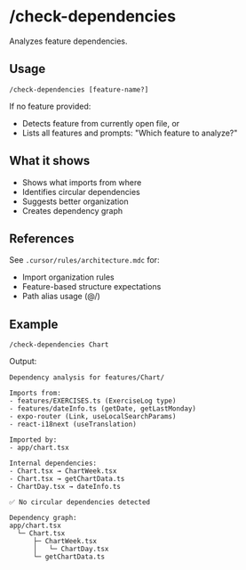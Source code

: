 # /check-dependencies

Analyzes feature dependencies.

## Usage

```
/check-dependencies [feature-name?]
```

If no feature provided:
- Detects feature from currently open file, or
- Lists all features and prompts: "Which feature to analyze?"

## What it shows

- Shows what imports from where
- Identifies circular dependencies
- Suggests better organization
- Creates dependency graph

## References

See `.cursor/rules/architecture.mdc` for:

- Import organization rules
- Feature-based structure expectations
- Path alias usage (@/)

## Example

```
/check-dependencies Chart
```

Output:

```
Dependency analysis for features/Chart/

Imports from:
- features/EXERCISES.ts (ExerciseLog type)
- features/dateInfo.ts (getDate, getLastMonday)
- expo-router (Link, useLocalSearchParams)
- react-i18next (useTranslation)

Imported by:
- app/chart.tsx

Internal dependencies:
- Chart.tsx → ChartWeek.tsx
- Chart.tsx → getChartData.ts
- ChartDay.tsx → dateInfo.ts

✅ No circular dependencies detected

Dependency graph:
app/chart.tsx
  └─ Chart.tsx
      ├─ ChartWeek.tsx
      │   └─ ChartDay.tsx
      └─ getChartData.ts
```
